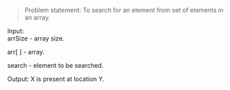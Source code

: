 >  Problem statement: To search for an element from set of elements in an array.  

Input:  
arrSize - array size.

arr[ ] 	- array.

search - element to be searched.
  
Output: X is present at location Y.
